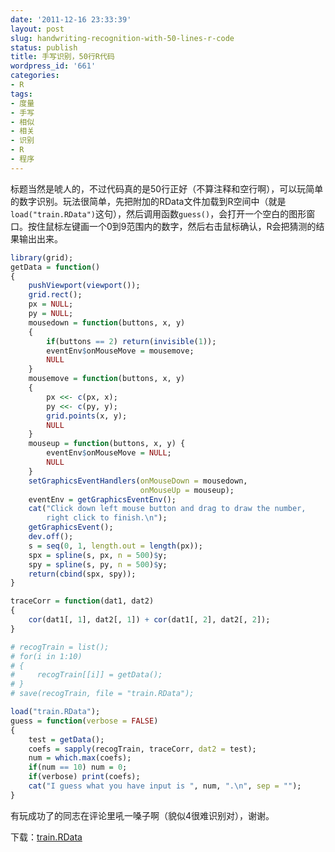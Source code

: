 ```yaml
---
date: '2011-12-16 23:33:39'
layout: post
slug: handwriting-recognition-with-50-lines-r-code
status: publish
title: 手写识别，50行R代码
wordpress_id: '661'
categories:
- R
tags:
- 度量
- 手写
- 相似
- 相关
- 识别
- R
- 程序
---
```


标题当然是唬人的，不过代码真的是50行正好（不算注释和空行啊），可以玩简单的数字识别。玩法很简单，先把附加的RData文件加载到R空间中（就是`load("train.RData")`这句），然后调用函数`guess()`，会打开一个空白的图形窗口。按住鼠标左键画一个0到9范围内的数字，然后右击鼠标确认，R会把猜测的结果输出出来。

<!-- more -->

```r
library(grid);
getData = function()
{
    pushViewport(viewport());
    grid.rect();
    px = NULL;
    py = NULL;
    mousedown = function(buttons, x, y)
    {
        if(buttons == 2) return(invisible(1));
        eventEnv$onMouseMove = mousemove;
        NULL
    }
    mousemove = function(buttons, x, y)
    {
        px <<- c(px, x);
        py <<- c(py, y);
        grid.points(x, y);
        NULL
    }
    mouseup = function(buttons, x, y) {
        eventEnv$onMouseMove = NULL;
        NULL
    }
    setGraphicsEventHandlers(onMouseDown = mousedown,
                             onMouseUp = mouseup);
    eventEnv = getGraphicsEventEnv();
    cat("Click down left mouse button and drag to draw the number,
   		right click to finish.\n");
    getGraphicsEvent();
    dev.off();
    s = seq(0, 1, length.out = length(px));
    spx = spline(s, px, n = 500)$y;
    spy = spline(s, py, n = 500)$y;
    return(cbind(spx, spy));
}

traceCorr = function(dat1, dat2)
{
    cor(dat1[, 1], dat2[, 1]) + cor(dat1[, 2], dat2[, 2]);
}

# recogTrain = list();
# for(i in 1:10)
# {
#     recogTrain[[i]] = getData();
# }
# save(recogTrain, file = "train.RData");

load("train.RData");
guess = function(verbose = FALSE)
{
    test = getData();
    coefs = sapply(recogTrain, traceCorr, dat2 = test);
    num = which.max(coefs);
    if(num == 10) num = 0;
    if(verbose) print(coefs);
    cat("I guess what you have input is ", num, ".\n", sep = "");
}
```

有玩成功了的同志在评论里吼一嗓子啊（貌似4很难识别对），谢谢。

下载：[train.RData](https://bitbucket.org/yixuan/cn/downloads/HandwritingRecognition.zip)
